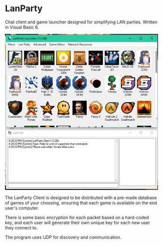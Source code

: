 # LanParty
Chat client and game launcher designed for simplifying LAN parties. Written in Visual Basic 6.

![Screenshot](screens/1.jpg?raw=true)

The LanParty Client is designed to be distributed with a pre-made database of games of your choosing, ensuring that each game is available on the end user's computer.

There is some basic encryption for each packet based on a hard-coded key, and each user will generate their own unique key for each new user they connect to.

The program uses UDP for discovery and communication.

